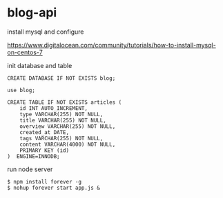 # blog-api


install mysql and configure 

https://www.digitalocean.com/community/tutorials/how-to-install-mysql-on-centos-7

init database and table


```
CREATE DATABASE IF NOT EXISTS blog;

use blog;

CREATE TABLE IF NOT EXISTS articles (
    id INT AUTO_INCREMENT,
    type VARCHAR(255) NOT NULL,
    title VARCHAR(255) NOT NULL,
    overview VARCHAR(255) NOT NULL,
    created_at DATE,
    tags VARCHAR(255) NOT NULL,
    content VARCHAR(4000) NOT NULL,
    PRIMARY KEY (id)
)  ENGINE=INNODB;

`````````

run node server 

```
$ npm install forever -g
$ nohup forever start app.js &
```